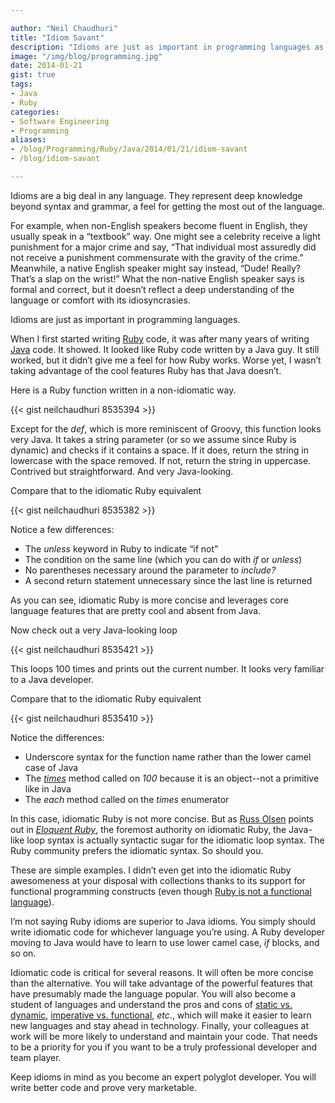 ```yaml
---

author: "Neil Chaudhuri"
title: "Idiom Savant"
description: "Idioms are just as important in programming languages as they are in spoken languages."
image: "/img/blog/programming.jpg"
date: 2014-01-21
gist: true
tags:
- Java
- Ruby
categories: 
- Software Engineering
- Programming
aliases:
- /blog/Programming/Ruby/Java/2014/01/21/idiom-savant
- /blog/idiom-savant

---
```


Idioms are a big deal in any language. They represent deep knowledge beyond syntax and grammar, a feel for getting the
most out of the language.

For example, when non-English speakers become fluent in English, they usually speak in a “textbook” way. One might
see a celebrity receive a light punishment for a major crime and say, “That individual most assuredly did not receive a
punishment commensurate with the gravity of the crime.” Meanwhile, a native English speaker might say instead, “Dude!
Really? That’s a slap on the wrist!” What the non-native English speaker says is formal and correct, but it doesn’t
reflect a deep understanding of the language or comfort with its idiosyncrasies.

Idioms are just as important in programming languages.

When I first started writing [Ruby](/tags/ruby) code, it was after many years of writing [Java](/tags/java)
code. It showed. It looked like Ruby code written by a Java guy.
It still worked, but it didn’t give me a feel for how Ruby works. Worse yet, I wasn’t taking advantage of the cool
features Ruby has that Java doesn’t.

Here is a Ruby function written in a non-idiomatic way.

{{< gist neilchaudhuri 8535394 >}}

Except for the *def*, which is more reminiscent of Groovy, this function looks very Java. It takes a string parameter
(or so we assume since Ruby is dynamic) and checks if it contains a space. If it does, return the string in lowercase
with the space removed. If not, return the string in uppercase. Contrived but straightforward. And very Java-looking.

Compare that to the idiomatic Ruby equivalent

{{< gist neilchaudhuri 8535382 >}}

Notice a few differences:

* The *unless* keyword in Ruby to indicate “if not”
* The condition on the same line (which you can do with *if* or *unless*)
* No parentheses necessary around the parameter to *include?*
* A second return statement unnecessary since the last line is returned

As you can see, idiomatic Ruby is more concise and leverages core language features that are pretty cool and absent from
Java.

Now check out a very Java-looking loop

{{< gist neilchaudhuri 8535421 >}}

This loops 100 times and prints out the current number. It looks very familiar to a Java developer.

Compare that to the idiomatic Ruby equivalent

{{< gist neilchaudhuri 8535410 >}}

Notice the differences:

* Underscore syntax for the function name rather than the lower camel case of Java
* The *[times](http://www.ruby-doc.org/core-2.1.0/Integer.html#method-i-times)* method called on *100* because it is an
object--not a primitive like in Java
* The *each* method called on the *times* enumerator

In this case, idiomatic Ruby is not more concise. But as [Russ Olsen](https://twitter.com/russolsen) points out in *[Eloquent Ruby](http://eloquentruby.com/)*,
the foremost authority on idiomatic Ruby,
the Java-like loop syntax is actually syntactic sugar for the idiomatic loop syntax. The Ruby community prefers the idiomatic
syntax. So should you.

These are simple examples. I didn’t even get into the idiomatic Ruby awesomeness at your disposal with collections thanks to
its support for functional programming constructs
(even though [Ruby is not a functional language](http://stackoverflow.com/questions/159797/is-ruby-a-functional-language)).

I’m not saying Ruby idioms are superior to Java idioms. You simply should write idiomatic code for whichever language
you’re using. A Ruby developer moving to Java would have to learn to use lower camel case, *if* blocks, and so on.

Idiomatic code is critical for several reasons. It will often be more concise than the alternative. You will take
advantage of the powerful features that have presumably made the language popular. You will also become a student of languages
and understand the pros and cons of [static vs. dynamic](http://stackoverflow.com/questions/125367/dynamic-type-languages-versus-static-type-languages),
[imperative vs. functional](http://stackoverflow.com/questions/602444/what-is-functional-declarative-and-imperative-programming),
*etc*., which will make it easier to learn new languages and stay ahead in technology. Finally,
your colleagues at work will be more likely to understand and maintain your code. That needs to be a priority for you if you want to be a
truly professional developer and team player.

Keep idioms in mind as you become an expert polyglot developer. You will write better code and prove very
marketable.
